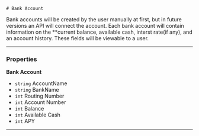 	# Bank Account

Bank accounts will be created by the user manually at first, but in future versions an API will connect the account. Each bank account will contain information on the **current balance, available cash, interst rate(if any), and an account history. These fields will be viewable to a user.

___

### Properties

**Bank Account**

- `string` AccountName
- `string` BankName
- `int` Routing Number
- `int` Account Number
- `int` Balance
- `int` Available Cash
- `int` APY

___

